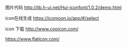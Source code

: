 图片代码   http://lib.h-ui.net/Hui-iconfont/1.0.2/demo.html

icon在线生成 https://icomoon.io/app/#/select

icon 下载  http://www.cooicon.com/

https://www.flaticon.com/
